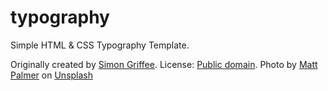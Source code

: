 typography
==========

Simple HTML &amp; CSS Typography Template.

Originally created by [Simon Griffee](https://github.com/hypertexthero/typography).
License: [Public domain](https://creativecommons.org/publicdomain/zero/1.0/).
Photo by [Matt Palmer](https://unsplash.com/@mattpalmer?utm_source=unsplash&utm_medium=referral&utm_content=creditCopyText) on [Unsplash](https://unsplash.com/s/photos/irish-cabin?utm_source=unsplash&utm_medium=referral&utm_content=creditCopyText)
